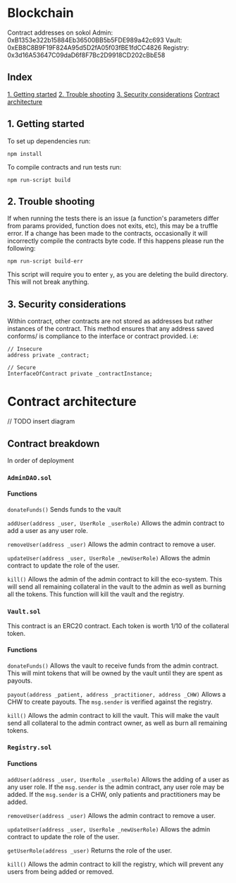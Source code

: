 # Blockchain 

Contract addresses on sokol
Admin: 0xB1353e322b15884Eb36500BB5b5FDE989a42c693
Vault: 0xEB8C8B9F19F824A95d5D2fA05f03fBE1fdCC4826
Registry: 0x3d16A53647C09daD6f8F7Bc2D9918CD202cBbE58

## Index
[1. Getting started](#1-getting-started)
[2. Trouble shooting](#2-trouble-shooting)
[3. Security considerations](#3-security-considerations)
[Contract architecture](#contract-architecture)

## 1. Getting started
To set up dependencies run:
```
npm install
```
To compile contracts and run tests run:
```
npm run-script build
```


## 2. Trouble shooting
If when running the tests there is an issue (a function's parameters differ from params provided, function does not exits, etc), this may be a truffle error.
If a change has been made to the contracts, occasionally it will incorrectly compile the contracts byte code. If this happens please run the following:
```
npm run-script build-err
```
This script will require you to enter `y`, as you are deleting the build directory. This will not break anything. 
<!-- If you are linux please run:
```
npm run-script build-err-lnx
``` -->

## 3. Security considerations
Within contract, other contracts are not stored as addresses but rather instances of the contract. This method ensures that any address saved conforms/ is compliance to the interface or contract provided. 
i.e:
```
// Insecure
address private _contract;

// Secure 
InterfaceOfContract private _contractInstance;
```

# Contract architecture

// TODO insert diagram 

## Contract breakdown 
In order of deployment

### `AdminDAO.sol`

#### Functions

`donateFunds()`
Sends funds to the vault

`addUser(address _user, UserRole _userRole)`
Allows the admin contract to add a user as any user role.

`removeUser(address _user)` 
Allows the admin contract to remove a user.

`updateUser(address _user, UserRole _newUserRole)`
Allows the admin contract to update the role of the user.

`kill()`
Allows the admin of the admin contract to kill the eco-system. This will send all remaining collateral in the vault to the admin as well as burning all the tokens. This function will kill the vault and the registry. 

### `Vault.sol`

This contract is an ERC20 contract. Each token is worth 1/10 of the collateral token. 

#### Functions

`donateFunds()`
Allows the vault to receive funds from the admin contract. This will mint tokens that will be owned by the vault until they are spent as payouts.

`payout(address _patient, address _practitioner, address _CHW)`
Allows a CHW to create payouts. The `msg.sender` is verified against the registry.

`kill()`
Allows the admin contract to kill the vault. This will make the vault send all collateral to the admin contract owner, as well as burn all remaining tokens. 

### `Registry.sol`

#### Functions

`addUser(address _user, UserRole _userRole)`
Allows the adding of a user as any user role. If the `msg.sender` is the admin contract, any user role may be added. If the `msg.sender` is a CHW, only patients and practitioners may be added. 

`removeUser(address _user)` 
Allows the admin contract to remove a user.

`updateUser(address _user, UserRole _newUserRole)`
Allows the admin contract to update the role of the user.

`getUserRole(address _user)`
Returns the role of the user.

`kill()`
Allows the admin contract to kill the registry, which will prevent any users from being added or removed.
